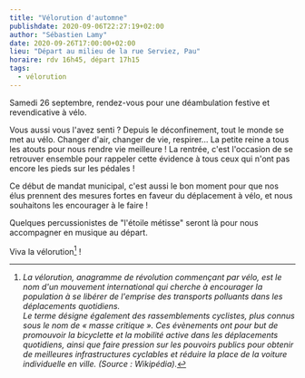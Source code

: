 ```yaml
---
title: "Vélorution d'automne"
publishdate: 2020-09-06T22:27:19+02:00
author: "Sébastien Lamy"
date: 2020-09-26T17:00:00+02:00
lieu: "Départ au milieu de la rue Serviez, Pau"
horaire: rdv 16h45, départ 17h15
tags:
  - vélorution
---
```


Samedi 26 septembre, rendez-vous pour une déambulation festive et revendicative à vélo.

<!--more-->

Vous aussi vous l'avez senti ? Depuis le déconfinement, tout le monde se met au
vélo. Changer d'air, changer de vie, respirer...  La petite reine a tous
les atouts pour nous rendre vie meilleure ! La rentrée, c'est l'occasion de
se retrouver ensemble pour rappeler cette évidence à tous ceux qui n'ont pas 
encore les pieds sur les pédales !

Ce début de mandat municipal, c'est aussi le bon moment pour que nos élus
prennent des mesures fortes en faveur du déplacement à vélo, et nous souhaitons
les encourager à le faire !

Quelques percussionistes de "l'étoile métisse" seront là pour nous accompagner en musique au départ.

Viva la vélorution[^1] !

[^1]: _La vélorution, anagramme de révolution commençant par vélo, est le nom d'un mouvement international qui cherche à encourager la population à se libérer de l'emprise des transports polluants dans les déplacements quotidiens. <br> Le terme désigne également des rassemblements cyclistes, plus connus sous le nom de « masse critique ». Ces évènements ont pour but de promouvoir la bicyclette et la mobilité active dans les déplacements quotidiens, ainsi que faire pression sur les pouvoirs publics pour obtenir de meilleures infrastructures cyclables et réduire la place de la voiture individuelle en ville. (Source : Wikipédia)._